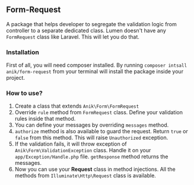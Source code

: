 ## Form-Request
A package that helps developer to segregate the validation logic from controller to a separate dedicated class. Lumen doesn't have any `FormRequest` class like Laravel. This will let you do that. 

### Installation
First of all, you will need composer installed. By running `composer intsall anik/form-request` from your terminal will install the package inside your project.

### How to use?
1. Create a class that extends `Anik\Form\FormRequest`
2. Override `rule` method from `FormRequest` class. Define your validation rules inside that method.
3. You can define your messages by overriding `messages` method.
4. `authorize` method is also available to guard the request. Return `true` or `false` from this method. This will raise `Unauthorized` exception.
5. If the validation fails, it will throw exception of `Anik\Form\ValidationException` class. Handle it on your `app/Exception/Handle.php` file. `getResponse` method returns the messages.
6. Now you can use your **Request** class in method injections. All the methods from `Illuminate\Http\Request` class is available.

